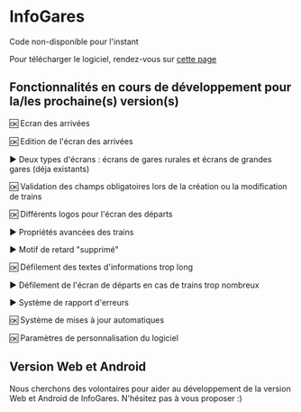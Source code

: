 # InfoGares

Code non-disponible pour l'instant

Pour télécharger le logiciel, rendez-vous sur [cette page](https://github.com/Absolument-Oui/InfoGares/releases)

## Fonctionnalités en cours de développement pour la/les prochaine(s) version(s)

 🆗 Ecran des arrivées
 
 🆗 Edition de l'écran des arrivées
 
 ▶️ Deux types d'écrans : écrans de gares rurales et écrans de grandes gares (déja existants)
 
 🆗 Validation des champs obligatoires lors de la création ou la modification de trains
 
 🆗 Différents logos pour l'écran des départs
 
 ▶️ Propriétés avancées des trains
 
 ▶️ Motif de retard "supprimé"
 
 🆗 Défilement des textes d'informations trop long
 
 ▶️ Défilement de l'écran de départs en cas de trains trop nombreux
 
 ▶️ Système de rapport d'erreurs
 
 🆗 Système de mises à jour automatiques
 
 🆗 Paramètres de personnalisation du logiciel
 

## Version Web et Android

Nous cherchons des volontaires pour aider au développement de la version Web et Android de InfoGares. N'hésitez pas à vous proposer :)
